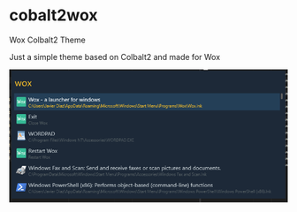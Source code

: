 # cobalt2wox
Wox Colbalt2 Theme

Just a simple theme based on Colbalt2 and made for Wox

![Colbat2 for Wox](https://github.com/bejavi/cobalt2wox/blob/master/wox_colbalt2.PNG)

